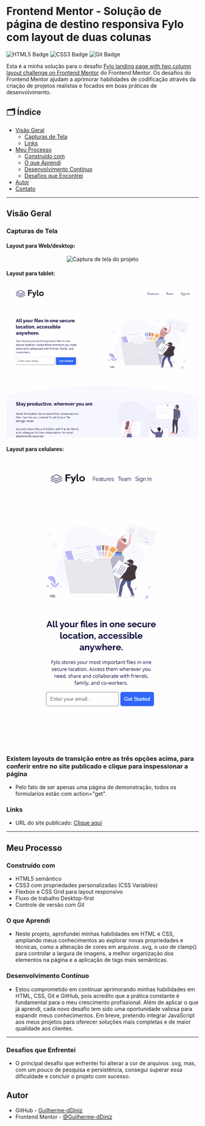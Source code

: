 # Frontend Mentor - Solução de página de destino responsiva Fylo com layout de duas colunas

![HTML5 Badge](https://img.shields.io/badge/HTML5-E34F26?style=for-the-badge&logo=html5&logoColor=white)
![CSS3 Badge](https://img.shields.io/badge/CSS3-1572B6?style=for-the-badge&logo=css3&logoColor=white)
![Git Badge](https://img.shields.io/badge/Git-F05032?style=for-the-badge&logo=git&logoColor=white)

Esta é a minha solução para o desafio [Fylo landing page with two column layout challenge on Frontend Mentor](https://www.frontendmentor.io/challenges/fylo-landing-page-with-two-column-layout-5ca5ef041e82137ec91a50f5) do Frontend Mentor. Os desafios do Frontend Mentor ajudam a aprimorar habilidades de codificação através da criação de projetos realistas e focados em boas práticas de desenvolvimento.

## 🗂️ Índice

- [Visão Geral](#visão-geral)
  - [Capturas de Tela](#capturas-de-tela)
  - [Links](#links)
- [Meu Processo](#meu-processo)
  - [Construído com](#construído-com)
  - [O que Aprendi](#o-que-aprendi)
  - [Desenvolvimento Contínuo](#desenvolvimento-contínuo)
  - [Desafios que Encontrei](#desafios-que-enfrentei)
- [Autor](#autor)
- [Contato](#contato)

---

## Visão Geral 

### Capturas de Tela
#### Layout para Web/desktop:
<p align="center">
  <img src="./design/layout-duas-colunas-desktop.gif" alt="Captura de tela do projeto">
</p>

#### Layout para tablet:

<p align="center">
  <img src="./design/layout-duas-colunas-tablet.gif" alt="Captura de tela do projeto">
</p>

#### Layout para celulares:

<p align="center">
  <img src="./design/layout-duas-colunas-cell.gif" alt="Captura de tela do projeto">
</p>

### Existem layouts de transição entre as três opções acima, para conferir entre no site publicado e clique para inspessionar a página
- Pelo fato de ser apenas uma página de demonstração, todos os formularios estão com action="get".

### Links

- URL do site publicado: [Clique aqui](https://guilherme-ddiniz.github.io/fylo-landing-page-with-two-column-layout-master/)

---

## Meu Processo 

### Construído com

- HTML5 semântico
- CSS3 com propriedades personalizadas (CSS Variables)
- Flexbox e CSS Grid para layout responsivo
- Fluxo de trabalho Desktop-first
- Controle de versão com Git

### O que Aprendi

- Neste projeto, aprofundei minhas habilidades em HTML e CSS, ampliando meus conhecimentos ao explorar novas propriedades e técnicas, como a alteração de cores em arquivos .svg, o uso de clamp() para controlar a largura de imagens, a melhor organização dos elementos na página e a aplicação de tags mais semânticas.

### Desenvolvimento Contínuo

- Estou comprometido em continuar aprimorando minhas habilidades em HTML, CSS, Git e GitHub, pois acredito que a prática constante é fundamental para o meu crescimento profissional. Além de aplicar o que já aprendi, cada novo desafio tem sido uma oportunidade valiosa para expandir meus conhecimentos. Em breve, pretendo integrar JavaScript aos meus projetos para oferecer soluções mais completas e de maior qualidade aos clientes.

---
### Desafios que Enfrentei

- O principal desafio que enfrentei foi alterar a cor de arquivos .svg, mas, com um pouco de pesquisa e persistência, consegui superar essa dificuldade e concluir o projeto com sucesso.

## Autor

- GitHub - [Guilherme-dDiniz](https://github.com/Guilherme-dDiniz)
- Frontend Mentor - [@Guilherme-dDiniz](https://www.frontendmentor.io/profile/Guilherme-dDiniz)
